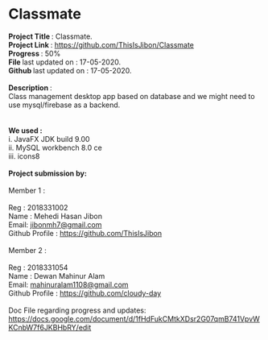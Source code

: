 # Classmate
<b>Project Title </b> : Classmate. \
<b>Project Link </b>: https://github.com/ThisIsJibon/Classmate \
<b>Progress </b>: 50% \
<b>File </b>last updated on : 17-05-2020. \
<b>Github </b>last updated on : 17-05-2020. \
 \
<b>Description </b> : \
Class management desktop app based on database and we might need to use mysql/firebase as a backend. \
 \
 \
 <b>We used : </b> \
 i. JavaFX JDK build 9.00 \
 ii. MySQL workbench 8.0 ce \
 iii. icons8 \
 \
<b>Project submission by: </b> \
 \
Member 1 : \
 \
Reg : 2018331002 \
Name : Mehedi Hasan Jibon \
Email: jibonmh7@gmail.com \
Github Profile : https://github.com/ThisIsJibon \
 \
Member 2 : \
 \
Reg : 2018331054 \
Name : Dewan Mahinur Alam \
Email: mahinuralam1108@gmail.com \
Github Profile :  https://github.com/cloudy-day \
 \
Doc File regarding progress and updates: \
https://docs.google.com/document/d/1fHdFukCMtkXDsr2G07qmB741VpvWKCnbW7f6JKBHbRY/edit


